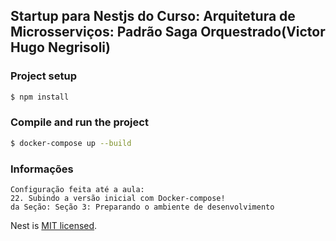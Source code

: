 ## Startup para Nestjs do Curso: Arquitetura de Microsserviços: Padrão Saga Orquestrado(Victor Hugo Negrisoli)

### Project setup

```bash
$ npm install
```

### Compile and run the project

```bash
$ docker-compose up --build
```

### Informações

```
Configuração feita até a aula: 
22. Subindo a versão inicial com Docker-compose!
da Seção: Seção 3: Preparando o ambiente de desenvolvimento
```

Nest is [MIT licensed](https://github.com/nestjs/nest/blob/master/LICENSE).
